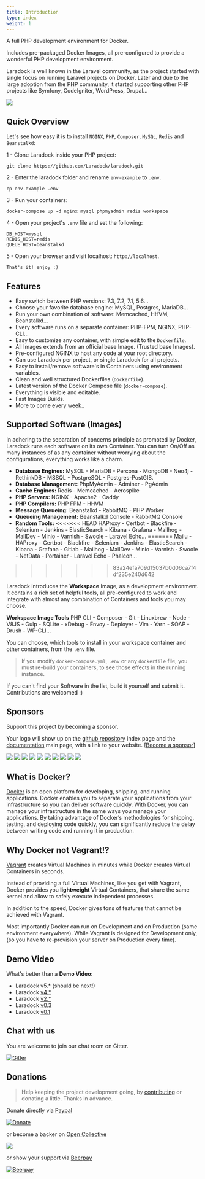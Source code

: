 ```yaml
---
title: Introduction
type: index
weight: 1
---
```





A full PHP development environment for Docker.

Includes pre-packaged Docker Images, all pre-configured to provide a wonderful PHP development environment.

Laradock is well known in the Laravel community, as the project started with single focus on running Laravel projects on Docker. Later and due to the large adoption from the PHP community, it started supporting other PHP projects like Symfony, CodeIgniter, WordPress, Drupal...


![](https://s19.postimg.org/jblfytw9f/laradock-logo.jpg)

## Quick Overview

Let's see how easy it is to install `NGINX`, `PHP`, `Composer`, `MySQL`, `Redis` and `Beanstalkd`:

1 - Clone Laradock inside your PHP project:

```shell
git clone https://github.com/Laradock/laradock.git
```

2 - Enter the laradock folder and rename `env-example` to `.env`.

```shell
cp env-example .env
```

3 - Run your containers:

```shell
docker-compose up -d nginx mysql phpmyadmin redis workspace 
```

4 - Open your project's `.env` file and set the following:

```shell
DB_HOST=mysql
REDIS_HOST=redis
QUEUE_HOST=beanstalkd
```

5 - Open your browser and visit localhost: `http://localhost`.

```shell
That's it! enjoy :)
```




<a name="features"></a>
## Features

- Easy switch between PHP versions: 7.3, 7.2, 7.1, 5.6...
- Choose your favorite database engine: MySQL, Postgres, MariaDB...
- Run your own combination of software: Memcached, HHVM, Beanstalkd...
- Every software runs on a separate container: PHP-FPM, NGINX, PHP-CLI...
- Easy to customize any container, with simple edit to the `Dockerfile`.
- All Images extends from an official base Image. (Trusted base Images).
- Pre-configured NGINX to host any code at your root directory.
- Can use Laradock per project, or single Laradock for all projects.
- Easy to install/remove software's in Containers using environment variables.
- Clean and well structured Dockerfiles (`Dockerfile`).
- Latest version of the Docker Compose file (`docker-compose`).
- Everything is visible and editable.
- Fast Images Builds.
- More to come every week..




<a name="Supported-Containers"></a>
## Supported Software (Images)

In adhering to the separation of concerns principle as promoted by Docker, Laradock runs each software on its own Container.
You can turn On/Off as many instances of as any container without worrying about the configurations, everything works like a charm.

- **Database Engines:**
MySQL - MariaDB - Percona - MongoDB - Neo4j - RethinkDB - MSSQL - PostgreSQL - Postgres-PostGIS.
- **Database Management:**
PhpMyAdmin - Adminer - PgAdmin
- **Cache Engines:**
Redis - Memcached - Aerospike
- **PHP Servers:**
NGINX - Apache2 - Caddy
- **PHP Compilers:**
PHP FPM - HHVM
- **Message Queueing:**
Beanstalkd - RabbitMQ - PHP Worker
- **Queueing Management:**
Beanstalkd Console - RabbitMQ Console
- **Random Tools:**
<<<<<<< HEAD
HAProxy - Certbot - Blackfire - Selenium - Jenkins - ElasticSearch - Kibana - Grafana - Mailhog - MailDev - Minio - Varnish - Swoole - Laravel Echo...
=======
Mailu - HAProxy - Certbot - Blackfire - Selenium - Jenkins - ElasticSearch - Kibana - Grafana - Gitlab - Mailhog - MailDev - Minio - Varnish - Swoole - NetData - Portainer - Laravel Echo - Phalcon...
>>>>>>> 83a24efa709d15037b0d06ca7f4df235e240d642

Laradock introduces the **Workspace** Image, as a development environment.
It contains a rich set of helpful tools, all pre-configured to work and integrate with almost any combination of Containers and tools you may choose.

**Workspace Image Tools**
PHP CLI - Composer - Git - Linuxbrew - Node - V8JS - Gulp - SQLite - xDebug - Envoy - Deployer - Vim - Yarn - SOAP - Drush - WP-CLI...

You can choose, which tools to install in your workspace container and other containers, from the `.env` file.


> If you modify `docker-compose.yml`, `.env` or any `dockerfile` file, you must re-build your containers, to see those effects in the running instance.



If you can't find your Software in the list, build it yourself and submit it. Contributions are welcomed :)



## Sponsors





Support this project by becoming a sponsor. 

Your logo will show up on the [github repository](https://github.com/laradock/laradock/) index page and the [documentation](http://laradock.io/) main page, with a link to your website. [[Become a sponsor](https://opencollective.com/laradock#sponsor)]

<a href="https://opencollective.com/laradock/sponsor/0/website" target="_blank"><img src="https://opencollective.com/laradock/sponsor/0/avatar.svg"></a>
<a href="https://opencollective.com/laradock/sponsor/1/website" target="_blank"><img src="https://opencollective.com/laradock/sponsor/1/avatar.svg"></a>
<a href="https://opencollective.com/laradock/sponsor/2/website" target="_blank"><img src="https://opencollective.com/laradock/sponsor/2/avatar.svg"></a>
<a href="https://opencollective.com/laradock/sponsor/3/website" target="_blank"><img src="https://opencollective.com/laradock/sponsor/3/avatar.svg"></a>
<a href="https://opencollective.com/laradock/sponsor/4/website" target="_blank"><img src="https://opencollective.com/laradock/sponsor/4/avatar.svg"></a>
<a href="https://opencollective.com/laradock/sponsor/5/website" target="_blank"><img src="https://opencollective.com/laradock/sponsor/5/avatar.svg"></a>
<a href="https://opencollective.com/laradock/sponsor/6/website" target="_blank"><img src="https://opencollective.com/laradock/sponsor/6/avatar.svg"></a>
<a href="https://opencollective.com/laradock/sponsor/7/website" target="_blank"><img src="https://opencollective.com/laradock/sponsor/7/avatar.svg"></a>
<a href="https://opencollective.com/laradock/sponsor/8/website" target="_blank"><img src="https://opencollective.com/laradock/sponsor/8/avatar.svg"></a>
<a href="https://opencollective.com/laradock/sponsor/9/website" target="_blank"><img src="https://opencollective.com/laradock/sponsor/9/avatar.svg"></a>



<a name="what-is-docker"></a>
## What is Docker?

[Docker](https://www.docker.com) is an open platform for developing, shipping, and running applications.
Docker enables you to separate your applications from your infrastructure so you can deliver software quickly.
With Docker, you can manage your infrastructure in the same ways you manage your applications.
By taking advantage of Docker’s methodologies for shipping, testing, and deploying code quickly, you can significantly reduce the delay between writing code and running it in production.





<a name="why-docker-not-vagrant"></a>
## Why Docker not Vagrant!?

[Vagrant](https://www.vagrantup.com) creates Virtual Machines in minutes while Docker creates Virtual Containers in seconds.

Instead of providing a full Virtual Machines, like you get with Vagrant, Docker provides you **lightweight** Virtual Containers, that share the same kernel and allow to safely execute independent processes.

In addition to the speed, Docker gives tons of features that cannot be achieved with Vagrant.

Most importantly Docker can run on Development and on Production (same environment everywhere). While Vagrant is designed for Development only, (so you have to re-provision your server on Production every time).






<a name="Demo"></a>
## Demo Video

What's better than a **Demo Video**:

- Laradock v5.* (should be next!)
- Laradock [v4.*](https://www.youtube.com/watch?v=TQii1jDa96Y)
- Laradock [v2.*](https://www.youtube.com/watch?v=-DamFMczwDA)
- Laradock [v0.3](https://www.youtube.com/watch?v=jGkyO6Is_aI)
- Laradock [v0.1](https://www.youtube.com/watch?v=3YQsHe6oF80)







<a name="Chat"></a>
## Chat with us

You are welcome to join our chat room on Gitter.

[![Gitter](https://badges.gitter.im/Laradock/laradock.svg)](https://gitter.im/Laradock/laradock?utm_source=badge&utm_medium=badge&utm_campaign=pr-badge)





<a name="Donations"></a>
## Donations

> Help keeping the project development going, by [contributing](http://laradock.io/contributing) or donating a little. 
> Thanks in advance.

Donate directly via [Paypal](https://www.paypal.me/mzalt)

[![Donate](https://img.shields.io/badge/Donate-PayPal-green.svg)](https://www.paypal.me/mzalt) 

or become a backer on [Open Collective](https://opencollective.com/laradock#backer)

<a href="https://opencollective.com/laradock#backers" target="_blank"><img src="https://opencollective.com/laradock/backers.svg?width=890"></a>

or show your support via [Beerpay](https://beerpay.io/laradock/laradock) 

[![Beerpay](https://beerpay.io/laradock/laradock/badge.svg?style=flat)](https://beerpay.io/laradock/laradock)
